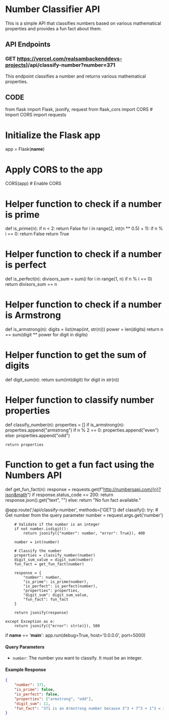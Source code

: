 # Number Classifier API

This is a simple API that classifies numbers based on various mathematical properties and provides a fun fact about them.

## API Endpoints

### GET https://vercel.com/realsambackenddevs-projects)/api/classify-number?number=371

This endpoint classifies a number and returns various mathematical properties.
## CODE
from flask import Flask, jsonify, request
from flask_cors import CORS  # Import CORS
import requests

# Initialize the Flask app
app = Flask(__name__)

# Apply CORS to the app
CORS(app)  # Enable CORS

# Helper function to check if a number is prime
def is_prime(n):
    if n < 2:
        return False
    for i in range(2, int(n ** 0.5) + 1):
        if n % i == 0:
            return False
    return True

# Helper function to check if a number is perfect
def is_perfect(n):
    divisors_sum = sum(i for i in range(1, n) if n % i == 0)
    return divisors_sum == n

# Helper function to check if a number is Armstrong
def is_armstrong(n):
    digits = list(map(int, str(n)))
    power = len(digits)
    return n == sum(digit ** power for digit in digits)

# Helper function to get the sum of digits
def digit_sum(n):
    return sum(int(digit) for digit in str(n))

# Helper function to classify number properties
def classify_number(n):
    properties = []
    if is_armstrong(n):
        properties.append("armstrong")
    if n % 2 == 0:
        properties.append("even")
    else:
        properties.append("odd")
    
    return properties

# Function to get a fun fact using the Numbers API
def get_fun_fact(n):
    response = requests.get(f"http://numbersapi.com/{n}?json&math")
    if response.status_code == 200:
        return response.json().get("text", "")
    else:
        return "No fun fact available."

@app.route('/api/classify-number', methods=['GET'])
def classify():
    try:
        # Get number from the query parameter
        number = request.args.get('number')
        
        # Validate if the number is an integer
        if not number.isdigit():
            return jsonify({"number": number, "error": True}), 400

        number = int(number)

        # Classify the number
        properties = classify_number(number)
        digit_sum_value = digit_sum(number)
        fun_fact = get_fun_fact(number)

        response = {
            "number": number,
            "is_prime": is_prime(number),
            "is_perfect": is_perfect(number),
            "properties": properties,
            "digit_sum": digit_sum_value,
            "fun_fact": fun_fact
        }

        return jsonify(response)

    except Exception as e:
        return jsonify({"error": str(e)}), 500

if __name__ == '__main__':
    app.run(debug=True, host='0.0.0.0', port=5000)


#### Query Parameters
- `number`: The number you want to classify. It must be an integer.


#### Example Response

```json
{
    "number": 371,
    "is_prime": false,
    "is_perfect": false,
    "properties": ["armstrong", "odd"],
    "digit_sum": 11,
    "fun_fact": "371 is an Armstrong number because 3^3 + 7^3 + 1^3 = 371"
}
